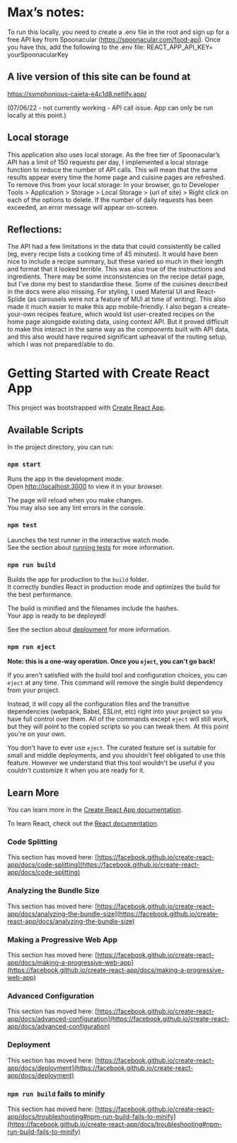 # Max’s notes:
To run this locally, you need to create a .env file in the root and sign up for a free API key from Spoonacular (https://spoonacular.com/food-api). Once you have this, add the following to the .env file:
REACT_APP_API_KEY= yourSpoonacularKey

## A live version of this site can be found at 
https://symphonious-cajeta-e4c1d8.netlify.app/

(07/06/22 - not currently working - API call issue. App can only be run locally at this point.)

## Local storage
This application also uses local storage. As the free tier of Spoonacular’s API has a limit of 150 requests per day, I implemented a local storage function to reduce the number of API calls. This will mean that the same results appear every time the home page and cuisine pages are refreshed. To remove this from your local storage:
In your browser, go to Developer Tools > 
Application >
Storage >
Local Storage >
(url of site) >
Right click on each of the options to delete. 
If the number of daily requests has been exceeded, an error message will appear on-screen. 

## Reflections:
The API had a few limitations in the data that could consistently be called (eg, every recipe lists a cooking time of 45 minutes). It would have been nice to include a recipe summary, but these varied so much in their length and format that it looked terrible. This was also true of the instructions and ingredients. There may be some inconsistencies on the recipe detail page, but I’ve done my best to standardise these. Some of the cuisines described in the docs were also missing. 
For styling, I used Material UI and React-Splide (as carousels were not a feature of MUI at time of writing). This also made it much easier to make this app mobile-friendly. 
I also began a create-your-own recipes feature, which would list user-created recipes on the home page alongside existing data, using context API. But it proved difficult to make this interact in the same way as the components built with API data, and this also would have required significant upheaval of the routing setup, which I was not prepared/able to do. 

# Getting Started with Create React App

This project was bootstrapped with [Create React App](https://github.com/facebook/create-react-app).

## Available Scripts

In the project directory, you can run:

### `npm start`

Runs the app in the development mode.\
Open [http://localhost:3000](http://localhost:3000) to view it in your browser.

The page will reload when you make changes.\
You may also see any lint errors in the console.

### `npm test`

Launches the test runner in the interactive watch mode.\
See the section about [running tests](https://facebook.github.io/create-react-app/docs/running-tests) for more information.

### `npm run build`

Builds the app for production to the `build` folder.\
It correctly bundles React in production mode and optimizes the build for the best performance.

The build is minified and the filenames include the hashes.\
Your app is ready to be deployed!

See the section about [deployment](https://facebook.github.io/create-react-app/docs/deployment) for more information.

### `npm run eject`

**Note: this is a one-way operation. Once you `eject`, you can't go back!**

If you aren't satisfied with the build tool and configuration choices, you can `eject` at any time. This command will remove the single build dependency from your project.

Instead, it will copy all the configuration files and the transitive dependencies (webpack, Babel, ESLint, etc) right into your project so you have full control over them. All of the commands except `eject` will still work, but they will point to the copied scripts so you can tweak them. At this point you're on your own.

You don't have to ever use `eject`. The curated feature set is suitable for small and middle deployments, and you shouldn't feel obligated to use this feature. However we understand that this tool wouldn't be useful if you couldn't customize it when you are ready for it.

## Learn More

You can learn more in the [Create React App documentation](https://facebook.github.io/create-react-app/docs/getting-started).

To learn React, check out the [React documentation](https://reactjs.org/).

### Code Splitting

This section has moved here: [https://facebook.github.io/create-react-app/docs/code-splitting](https://facebook.github.io/create-react-app/docs/code-splitting)

### Analyzing the Bundle Size

This section has moved here: [https://facebook.github.io/create-react-app/docs/analyzing-the-bundle-size](https://facebook.github.io/create-react-app/docs/analyzing-the-bundle-size)

### Making a Progressive Web App

This section has moved here: [https://facebook.github.io/create-react-app/docs/making-a-progressive-web-app](https://facebook.github.io/create-react-app/docs/making-a-progressive-web-app)

### Advanced Configuration

This section has moved here: [https://facebook.github.io/create-react-app/docs/advanced-configuration](https://facebook.github.io/create-react-app/docs/advanced-configuration)

### Deployment

This section has moved here: [https://facebook.github.io/create-react-app/docs/deployment](https://facebook.github.io/create-react-app/docs/deployment)

### `npm run build` fails to minify

This section has moved here: [https://facebook.github.io/create-react-app/docs/troubleshooting#npm-run-build-fails-to-minify](https://facebook.github.io/create-react-app/docs/troubleshooting#npm-run-build-fails-to-minify)
